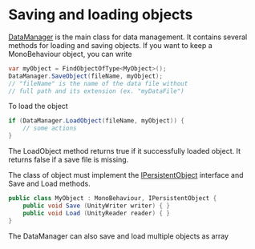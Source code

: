﻿# Saving and loading objects

[DataManager](../api/SaveSystem.DataManager.yml)
is the main class for data management. It contains several
methods for loading and saving objects. If you want to
keep a MonoBehaviour object, you can write

```csharp
var myObject = FindObjectOfType<MyObject>();
DataManager.SaveObject(fileName, myObject);
// "fileName" is the name of the data file without
// full path and its extension (ex. "myDataFile")
```

To load the object

```csharp
if (DataManager.LoadObject(fileName, myObject)) {
    // some actions
}
```

The LoadObject method returns true if it successfully
loaded object. It returns false if a save file is missing.

The class of object must implement the
[IPersistentObject](../api/SaveSystem.IPersistentObject.yml)
interface and Save and Load methods.

```csharp
public class MyObject : MonoBehaviour, IPersistentObject {
    public void Save (UnityWriter writer) { }
    public void Load (UnityReader reader) { }
}
```

The DataManager can also save and load multiple objects
as array